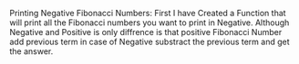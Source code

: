 Printing Negative Fibonacci Numbers: First I have Created a Function that will print all the Fibonacci numbers you want to print in Negative. Although Negative and Positive is only diffrence is that positive Fibonacci Number add previous term in case of Negative substract  the previous term and get the answer.
